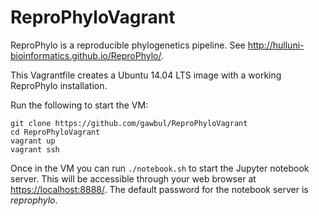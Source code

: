 ReproPhyloVagrant
=================
ReproPhylo is a reproducible phylogenetics pipeline. See http://hulluni-bioinformatics.github.io/ReproPhylo/.
 
This Vagrantfile creates a Ubuntu 14.04 LTS image with a working ReproPhylo installation.

Run the following to start the VM:

```
git clone https://github.com/gawbul/ReproPhyloVagrant
cd ReproPhyloVagrant
vagrant up
vagrant ssh
```

Once in the VM you can run `./notebook.sh` to start the Jupyter notebook server.
This will be accessible through your web browser at [https://localhost:8888/](https://localhost:8888/).
The default password for the notebook server is *reprophylo*.
